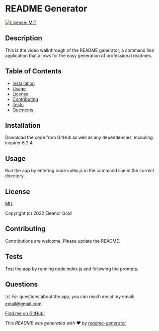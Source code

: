 # README Generator
[![License: MIT](https://img.shields.io/badge/License-MIT-yellow.svg)](https://opensource.org/licenses/MIT)

## Description
This is the video walkthrough of the README generator, a command line application that allows for the easy generation of professional readmes.

## Table of Contents

  - [Installation](#installation)
  - [Usage](#usage)
  - [License](#license)
  - [Contributing](#contributing)
  - [Tests](#tests)
  - [Questions](#questions)

## Installation
Download the code from GitHub as well as any dependencies, including inquirer 8.2.4.

## Usage
Run the app by entering node index.js in the command line in the correct directory.

## License
[MIT](https://choosealicense.com/licenses/mit/)

Copyright (c) 2022 Eleanor Gold

## Contributing
Contributions are welcome. Please update the README.
  
## Tests
Test the app by running node index.js and following the prompts.

## Questions
✉️ For questions about the app, you can reach me at my email: email@gmail.com

[Find me on GitHub!](https://github.com/aurumbright)

_This README was generated with ❤️ by [readme-generator](https://github.com/aurumbright/readme-generator)_

